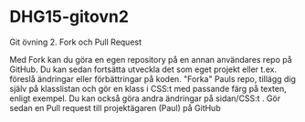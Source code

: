 # DHG15-gitovn2
Git övning 2. Fork och Pull Request

Med Fork kan du göra en egen repository på en annan användares repo på GitHub. Du kan sedan fortsätta utveckla det som eget projekt eller t.ex. föreslå ändringar eller förbättringar på koden.
"Forka" Pauls repo, tillägg dig själv på klasslistan och gör en klass i CSS:t med passande färg på texten, enligt exempel. Du kan också göra andra ändringar på sidan/CSS:t . 
Gör sedan en Pull request till projektägaren (Paul) på GitHub
